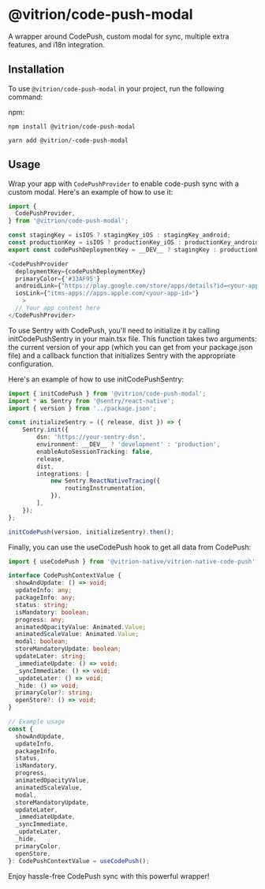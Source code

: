 # @vitrion/code-push-modal

A wrapper around CodePush, custom modal for sync, multiple extra features, and i18n integration.

## Installation

To use `@vitrion/code-push-modal` in your project, run the following command:

npm:
```
npm install @vitrion/code-push-modal
```

```
yarn add @vitrion/-code-push-modal
```


## Usage

Wrap your app with `CodePushProvider` to enable code-push sync with a custom modal. Here's an example of how to use it:

```typescript
import {
  CodePushProvider,
} from '@vitrion/code-push-modal';

const stagingKey = isIOS ? stagingKey_iOS : stagingKey_android;
const productionKey = isIOS ? productionKey_iOS : productionKey_android;
export const codePushDeploymentKey = __DEV__ ? stagingKey : productionKey;

<CodePushProvider
  deploymentKey={codePushDeploymentKey}
  primaryColor={'#33AF95'}
  androidLink={"https://play.google.com/store/apps/details?id=<your-app-id>"}
  iosLink={"itms-apps://apps.apple.com/<your-app-id>"}
    >
  // Your app content here
</CodePushProvider>
```

To use Sentry with CodePush, you'll need to initialize it by calling initCodePushSentry in your main.tsx file. This function takes two arguments: the current version of your app (which you can get from your package.json file) and a callback function that initializes Sentry with the appropriate configuration.

Here's an example of how to use initCodePushSentry:
```typescript
import { initCodePush } from '@vitrion/code-push-modal';
import * as Sentry from '@sentry/react-native';
import { version } from '../package.json';

const initializeSentry = ({ release, dist }) => {
    Sentry.init({
        dsn: 'https://your-sentry-dsn',
        environment: __DEV__ ? 'development' : 'production',
        enableAutoSessionTracking: false,
        release,
        dist,
        integrations: [
            new Sentry.ReactNativeTracing({
                routingInstrumentation,
            }),
        ],
    });
};

initCodePush(version, initializeSentry).then();
```

Finally, you can use the useCodePush hook to get all data from CodePush:

```typescript
import { useCodePush } from '@vitrion-native/vitrion-native-code-push';

interface CodePushContextValue {
  showAndUpdate: () => void;
  updateInfo: any;
  packageInfo: any;
  status: string;
  isMandatory: boolean;
  progress: any;
  animatedOpacityValue: Animated.Value;
  animatedScaleValue: Animated.Value;
  modal: boolean;
  storeMandatoryUpdate: boolean;
  updateLater: string;
  _immediateUpdate: () => void;
  _syncImmediate: () => void;
  _updateLater: () => void;
  _hide: () => void;
  primaryColor?: string;
  openStore?: () => void;
}

// Example usage
const {
  showAndUpdate,
  updateInfo,
  packageInfo,
  status,
  isMandatory,
  progress,
  animatedOpacityValue,
  animatedScaleValue,
  modal,
  storeMandatoryUpdate,
  updateLater,
  _immediateUpdate,
  _syncImmediate,
  _updateLater,
  _hide,
  primaryColor,
  openStore,
}: CodePushContextValue = useCodePush();
```

Enjoy hassle-free CodePush sync with this powerful wrapper!


